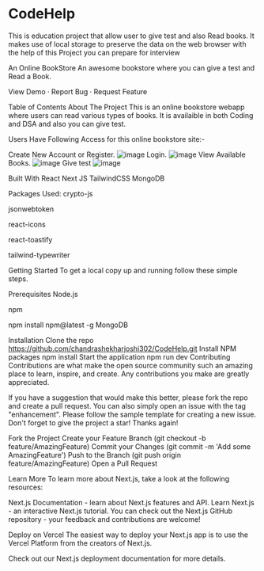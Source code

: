 # CodeHelp
This is education project that allow user to give test  and also Read books. It makes use of local storage to  preserve the data on the web browser  with the help of this Project you can prepare for interview

An Online BookStore
An awesome bookstore where you can give a test and Read a Book.

View Demo · Report Bug · Request Feature





Table of Contents
About The Project
This is an online bookstore webapp where users can read various types of books. It is availaible in both Coding and DSA and also you can give test.

Users Have Following Access for this online bookstore site:-

Create New Account or Register.
![image](https://user-images.githubusercontent.com/107474970/215340602-ee269912-cf88-49fc-afe6-12232fe603db.png)
Login.
![image](https://user-images.githubusercontent.com/107474970/215340649-3e1c7daa-6d8c-448e-bfb6-38c1b0a8563b.png)
View Available Books.
![image](https://user-images.githubusercontent.com/107474970/215340695-4f241e43-19a8-41ca-a49f-a735cb5a69d1.png)
Give test
![image](https://user-images.githubusercontent.com/107474970/215340738-e73bb08c-002a-4365-a0e6-7c1377edf4fa.png)

Built With
React
Next JS
TailwindCSS
MongoDB

Packages Used:
crypto-js

jsonwebtoken

react-icons

react-toastify

tailwind-typewriter



Getting Started
To get a local copy up and running follow these simple steps.

Prerequisites
Node.js

npm

npm install npm@latest -g
MongoDB

Installation
Clone the repo
https://github.com/chandrashekharjoshi302/CodeHelp.git
Install NPM packages
npm install
Start the application
npm run dev
Contributing
Contributions are what make the open source community such an amazing place to learn, inspire, and create. Any contributions you make are greatly appreciated.

If you have a suggestion that would make this better, please fork the repo and create a pull request. You can also simply open an issue with the tag "enhancement". Please follow the sample template for creating a new issue. Don't forget to give the project a star! Thanks again!

Fork the Project
Create your Feature Branch (git checkout -b feature/AmazingFeature)
Commit your Changes (git commit -m 'Add some AmazingFeature')
Push to the Branch (git push origin feature/AmazingFeature)
Open a Pull Request


Learn More
To learn more about Next.js, take a look at the following resources:

Next.js Documentation - learn about Next.js features and API.
Learn Next.js - an interactive Next.js tutorial.
You can check out the Next.js GitHub repository - your feedback and contributions are welcome!

Deploy on Vercel
The easiest way to deploy your Next.js app is to use the Vercel Platform from the creators of Next.js.

Check out our Next.js deployment documentation for more details.
